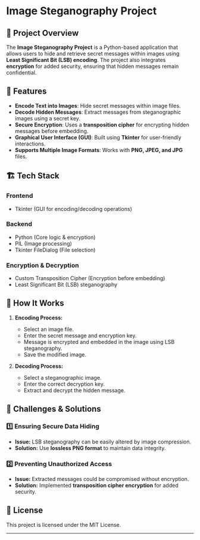 # Image Steganography Project

## 📌 Project Overview
The **Image Steganography Project** is a Python-based application that allows users to hide and retrieve secret messages within images using **Least Significant Bit (LSB) encoding**. The project also integrates **encryption** for added security, ensuring that hidden messages remain confidential.

## 🚀 Features
- **Encode Text into Images**: Hide secret messages within image files.
- **Decode Hidden Messages**: Extract messages from steganographic images using a secret key.
- **Secure Encryption**: Uses a **transposition cipher** for encrypting hidden messages before embedding.
- **Graphical User Interface (GUI)**: Built using **Tkinter** for user-friendly interactions.
- **Supports Multiple Image Formats**: Works with **PNG, JPEG, and JPG** files.

## 🏗️ Tech Stack
### **Frontend**
- Tkinter (GUI for encoding/decoding operations)

### **Backend**
- Python (Core logic & encryption)
- PIL (Image processing)
- Tkinter FileDialog (File selection)

### **Encryption & Decryption**
- Custom Transposition Cipher (Encryption before embedding)
- Least Significant Bit (LSB) steganography

## 🔬 How It Works
1. **Encoding Process:**
   - Select an image file.
   - Enter the secret message and encryption key.
   - Message is encrypted and embedded in the image using LSB steganography.
   - Save the modified image.

2. **Decoding Process:**
   - Select a steganographic image.
   - Enter the correct decryption key.
   - Extract and decrypt the hidden message.

## 📌 Challenges & Solutions
### **1️⃣ Ensuring Secure Data Hiding**
- **Issue:** LSB steganography can be easily altered by image compression.
- **Solution:** Use **lossless PNG format** to maintain data integrity.

### **2️⃣ Preventing Unauthorized Access**
- **Issue:** Extracted messages could be compromised without encryption.
- **Solution:** Implemented **transposition cipher encryption** for added security.

## 📜 License
This project is licensed under the MIT License.

---


